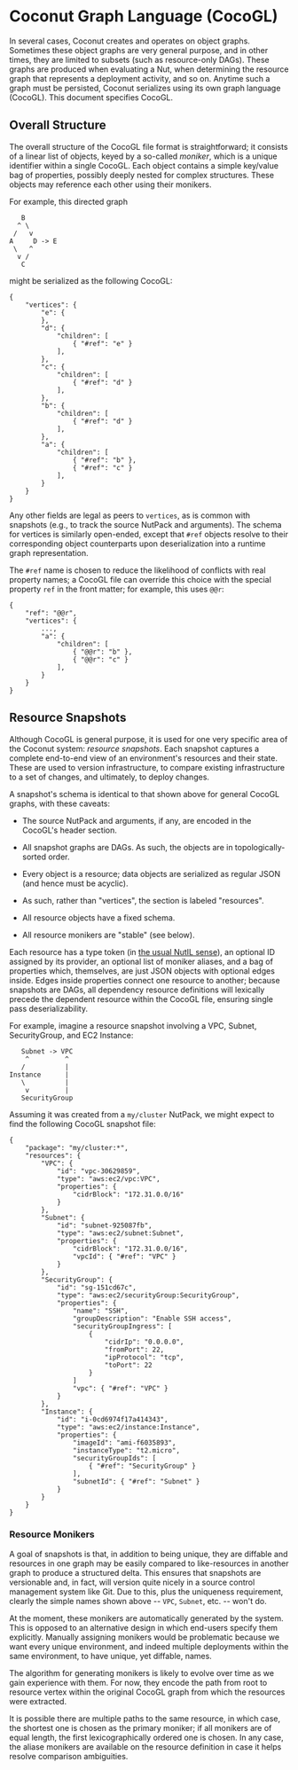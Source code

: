 # Coconut Graph Language (CocoGL)

In several cases, Coconut creates and operates on object graphs.  Sometimes these object graphs are very general
purpose, and in other times, they are limited to subsets (such as resource-only DAGs).  These graphs are produced when
evaluating a Nut, when determining the resource graph that represents a deployment activity, and so on.  Anytime such a
graph must be persisted, Coconut serializes using its own graph language (CocoGL).  This document specifies CocoGL.

## Overall Structure

The overall structure of the CocoGL file format is straightforward; it consists of a linear list of objects, keyed by a
so-called *moniker*, which is a unique identifier within a single CocoGL.  Each object contains a simple key/value bag of
properties, possibly deeply nested for complex structures.  These objects may reference each other using their monikers.

For example, this directed graph

       B
      ^ \
     /   v
    A     D -> E
     \   ^
      v /
       C

might be serialized as the following CocoGL:

    {
        "vertices": {
            "e": {
            },
            "d": {
                "children": [
                    { "#ref": "e" }
                ],
            },
            "c": {
                "children": [
                    { "#ref": "d" }
                ],
            },
            "b": {
                "children": [
                    { "#ref": "d" }
                ],
            },
            "a": {
                "children": [
                    { "#ref": "b" },
                    { "#ref": "c" }
                ],
            }
        }
    }

Any other fields are legal as peers to `vertices`, as is common with snapshots (e.g., to track the source NutPack
and arguments).  The schema for vertices is similarly open-ended, except that `#ref` objects resolve to their
corresponding object counterparts upon deserialization into a runtime graph representation.

The `#ref` name is chosen to reduce the likelihood of conflicts with real property names; a CocoGL file can override
this choice with the special property `ref` in the front matter; for example, this uses `@@r`:

    {
        "ref": "@@r",
        "vertices": {
            ...,
            "a": {
                "children": [
                    { "@@r": "b" },
                    { "@@r": "c" }
                ],
            }
        }
    }

## Resource Snapshots

Although CocoGL is general purpose, it is used for one very specific area of the Coconut system: *resource snapshots*.
Each snapshot captures a complete end-to-end view of an environment's resources and their state.  These are used to
version infrastructure, to compare existing infrastructure to a set of changes, and ultimately, to deploy changes.

A snapshot's schema is identical to that shown above for general CocoGL graphs, with these caveats:

* The source NutPack and arguments, if any, are encoded in the CocoGL's header section.

* All snapshot graphs are DAGs.  As such, the objects are in topologically-sorted order.

* Every object is a resource; data objects are serialized as regular JSON (and hence must be acyclic).

* As such, rather than "vertices", the section is labeled "resources".

* All resource objects have a fixed schema.

* All resource monikers are "stable" (see below).

Each resource has a type token (in [the usual NutIL sense](nutpack.md)), an optional ID assigned by its provider, an
optional list of moniker aliases, and a bag of properties which, themselves, are just JSON objects with optional edges
inside.  Edges inside properties connect one resource to another; because snapshots are DAGs, all dependency resource
definitions will lexically precede the dependent resource within the CocoGL file, ensuring single pass deserializability.

For example, imagine a resource snapshot involving a VPC, Subnet, SecurityGroup, and EC2 Instance:

       Subnet -> VPC
        ^         ^
       /          |
    Instance      |
       \          |
        v         |
       SecurityGroup

Assuming it was created from a `my/cluster` NutPack, we might expect to find the following CocoGL snapshot file:

    {
        "package": "my/cluster:*",
        "resources": {
            "VPC": {
                "id": "vpc-30629859",
                "type": "aws:ec2/vpc:VPC",
                "properties": {
                    "cidrBlock": "172.31.0.0/16"
                }
            },
            "Subnet": {
                "id": "subnet-925087fb",
                "type": "aws:ec2/subnet:Subnet",
                "properties": {
                    "cidrBlock": "172.31.0.0/16",
                    "vpcId": { "#ref": "VPC" }
                }
            },
            "SecurityGroup": {
                "id": "sg-151cd67c",
                "type": "aws:ec2/securityGroup:SecurityGroup",
                "properties": {
                    "name": "SSH",
                    "groupDescription": "Enable SSH access",
                    "securityGroupIngress": [
                        {
                            "cidrIp": "0.0.0.0",
                            "fromPort": 22,
                            "ipProtocol": "tcp",
                            "toPort": 22
                        }
                    ]
                    "vpc": { "#ref": "VPC" }
                }
            },
            "Instance": {
                "id": "i-0cd6974f17a414343",
                "type": "aws:ec2/instance:Instance",
                "properties": {
                    "imageId": "ami-f6035893",
                    "instanceType": "t2.micro",
                    "securityGroupIds": [
                        { "#ref": "SecurityGroup" }
                    ],
                    "subnetId": { "#ref": "Subnet" }
                }
            }
        }
    }

### Resource Monikers

A goal of snapshots is that, in addition to being unique, they are diffable and resources in one graph may be easily
compared to like-resources in another graph to produce a structured delta.  This ensures that snapshots are versionable
and, in fact, will version quite nicely in a source control management system like Git.  Due to this, plus the
uniqueness requirement, clearly the simple names shown above -- `VPC`, `Subnet`, etc. -- won't do.

At the moment, these monikers are automatically generated by the system.  This is opposed to an alternative design in
which end-users specify them explicitly.  Manually assigning monikers would be problematic because we want every unique
environment, and indeed multiple deployments within the same environment, to have unique, yet diffable, names.

The algorithm for generating monikers is likely to evolve over time as we gain experience with them.  For now, they
encode the path from root to resource vertex within the original CocoGL graph from which the resources were extracted.

It is possible there are multiple paths to the same resource, in which case, the shortest one is chosen as the primary
moniker; if all monikers are of equal length, the first lexicographically ordered one is chosen.  In any case, the
aliase monikers are available on the resource definition in case it helps resolve comparison ambiguities.

